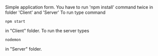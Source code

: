 Simple application form.
You have to run 'npm install' command twice in folder 'Client' and 'Server'
To run type command
```
npm start
```
in "Client" folder. To run the server types
```
nodemon
```
in "Server" folder.
